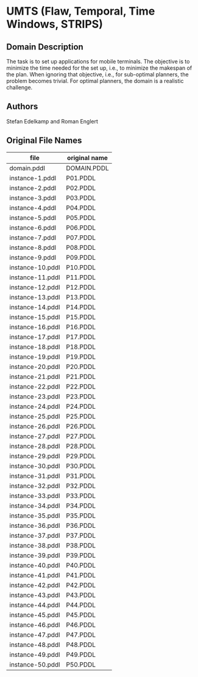# UMTS (Flaw, Temporal, Time Windows, STRIPS)

## Domain Description

The task is to set up applications for mobile terminals.
The objective is to minimize the time needed for the set up, i.e., to minimize the makespan of the plan.
When ignoring that objective, i.e., for sub-optimal planners, the problem becomes trivial.
For optimal planners, the domain is a realistic challenge.

## Authors

Stefan Edelkamp and Roman Englert

## Original File Names

| file             | original name |
|------------------|---------------|
| domain.pddl      | DOMAIN.PDDL   |
| instance-1.pddl  | P01.PDDL      |
| instance-2.pddl  | P02.PDDL      |
| instance-3.pddl  | P03.PDDL      |
| instance-4.pddl  | P04.PDDL      |
| instance-5.pddl  | P05.PDDL      |
| instance-6.pddl  | P06.PDDL      |
| instance-7.pddl  | P07.PDDL      |
| instance-8.pddl  | P08.PDDL      |
| instance-9.pddl  | P09.PDDL      |
| instance-10.pddl | P10.PDDL      |
| instance-11.pddl | P11.PDDL      |
| instance-12.pddl | P12.PDDL      |
| instance-13.pddl | P13.PDDL      |
| instance-14.pddl | P14.PDDL      |
| instance-15.pddl | P15.PDDL      |
| instance-16.pddl | P16.PDDL      |
| instance-17.pddl | P17.PDDL      |
| instance-18.pddl | P18.PDDL      |
| instance-19.pddl | P19.PDDL      |
| instance-20.pddl | P20.PDDL      |
| instance-21.pddl | P21.PDDL      |
| instance-22.pddl | P22.PDDL      |
| instance-23.pddl | P23.PDDL      |
| instance-24.pddl | P24.PDDL      |
| instance-25.pddl | P25.PDDL      |
| instance-26.pddl | P26.PDDL      |
| instance-27.pddl | P27.PDDL      |
| instance-28.pddl | P28.PDDL      |
| instance-29.pddl | P29.PDDL      |
| instance-30.pddl | P30.PDDL      |
| instance-31.pddl | P31.PDDL      |
| instance-32.pddl | P32.PDDL      |
| instance-33.pddl | P33.PDDL      |
| instance-34.pddl | P34.PDDL      |
| instance-35.pddl | P35.PDDL      |
| instance-36.pddl | P36.PDDL      |
| instance-37.pddl | P37.PDDL      |
| instance-38.pddl | P38.PDDL      |
| instance-39.pddl | P39.PDDL      |
| instance-40.pddl | P40.PDDL      |
| instance-41.pddl | P41.PDDL      |
| instance-42.pddl | P42.PDDL      |
| instance-43.pddl | P43.PDDL      |
| instance-44.pddl | P44.PDDL      |
| instance-45.pddl | P45.PDDL      |
| instance-46.pddl | P46.PDDL      |
| instance-47.pddl | P47.PDDL      |
| instance-48.pddl | P48.PDDL      |
| instance-49.pddl | P49.PDDL      |
| instance-50.pddl | P50.PDDL      |
